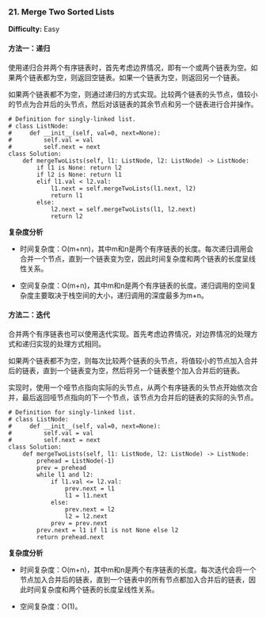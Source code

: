 ### 21. Merge Two Sorted Lists

**Difficulty:** Easy

#### 方法一：递归

使用递归合并两个有序链表时，首先考虑边界情况，即有一个或两个链表为空。如果两个链表都为空，则返回空链表。如果一个链表为空，则返回另一个链表。

如果两个链表都不为空，则通过递归的方式实现。比较两个链表的头节点，值较小的节点为合并后的头节点，然后对该链表的其余节点和另一个链表进行合并操作。

```
# Definition for singly-linked list.
# class ListNode:
#     def __init__(self, val=0, next=None):
#         self.val = val
#         self.next = next
class Solution:
    def mergeTwoLists(self, l1: ListNode, l2: ListNode) -> ListNode:
        if l1 is None: return l2
        if l2 is None: return l1
        elif l1.val < l2.val:
            l1.next = self.mergeTwoLists(l1.next, l2)
            return l1
        else:
            l2.next = self.mergeTwoLists(l1, l2.next)
            return l2
```

**复杂度分析**

- 时间复杂度：O(m+nn)，其中m和n是两个有序链表的长度。每次递归调用会合并一个节点，直到一个链表变为空，因此时间复杂度和两个链表的长度呈线性关系。

- 空间复杂度：O(m+n)，其中m和n是两个有序链表的长度。递归调用的空间复杂度主要取决于栈空间的大小，递归调用的深度最多为m+n。

#### 方法二：迭代

合并两个有序链表也可以使用迭代实现。首先考虑边界情况，对边界情况的处理方式和递归实现的处理方式相同。

如果两个链表都不为空，则每次比较两个链表的头节点，将值较小的节点加入合并后的链表，直到一个链表变为空，然后将另一个链表整个加入合并后的链表。

实现时，使用一个哑节点指向实际的头节点，从两个有序链表的头节点开始依次合并，最后返回哑节点指向的下一个节点，该节点为合并后的链表的实际的头节点。

```
# Definition for singly-linked list.
# class ListNode:
#     def __init__(self, val=0, next=None):
#         self.val = val
#         self.next = next
class Solution:
    def mergeTwoLists(self, l1: ListNode, l2: ListNode) -> ListNode:
        prehead = ListNode(-1)
        prev = prehead
        while l1 and l2:
            if l1.val <= l2.val:
                prev.next = l1
                l1 = l1.next
            else:
                prev.next = l2
                l2 = l2.next
            prev = prev.next
        prev.next = l1 if l1 is not None else l2
        return prehead.next
```

**复杂度分析**

- 时间复杂度：O(m+n)，其中m和n是两个有序链表的长度。每次迭代会将一个节点加入合并后的链表，直到一个链表中的所有节点都加入合并后的链表，因此时间复杂度和两个链表的长度呈线性关系。

- 空间复杂度：O(1)。